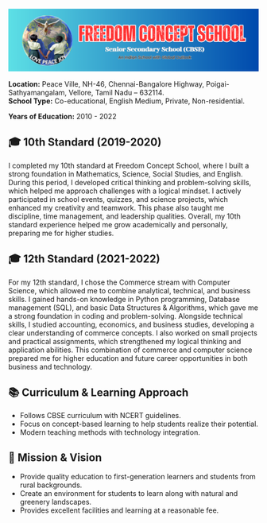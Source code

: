 
![School Logo](https://raw.githubusercontent.com/Mkjerry-jr/Mkjerry-jr/main/fcs.png)


**Location:** Peace Ville, NH-46, Chennai-Bangalore Highway, Poigai-Sathyamangalam, Vellore, Tamil Nadu – 632114.  
**School Type:** Co-educational, English Medium, Private, Non-residential.

**Years of Education:** 2010 - 2022 
 


## 🎓 10th Standard (2019-2020)
I completed my 10th standard at Freedom Concept School, where I built a strong foundation in Mathematics, Science, Social Studies, and English. During this period, I developed critical thinking and problem-solving skills, which helped me approach challenges with a logical mindset. I actively participated in school events, quizzes, and science projects, which enhanced my creativity and teamwork. This phase also taught me discipline, time management, and leadership qualities. Overall, my 10th standard experience helped me grow academically and personally, preparing me for higher studies.

## 🎓 12th Standard (2021-2022)
For my 12th standard, I chose the Commerce stream with Computer Science, which allowed me to combine analytical, technical, and business skills. I gained hands-on knowledge in Python programming, Database management (SQL), and basic Data Structures & Algorithms, which gave me a strong foundation in coding and problem-solving. Alongside technical skills, I studied accounting, economics, and business studies, developing a clear understanding of commerce concepts. I also worked on small projects and practical assignments, which strengthened my logical thinking and application abilities. This combination of commerce and computer science prepared me for higher education and future career opportunities in both business and technology.

## 📚 Curriculum & Learning Approach
- Follows CBSE curriculum with NCERT guidelines.  
- Focus on concept-based learning to help students realize their potential.  
- Modern teaching methods with technology integration.

## 🌟 Mission & Vision
- Provide quality education to first-generation learners and students from rural backgrounds.  
- Create an environment for students to learn along with natural and greenery landscapes.
- Provides excellent facilities and learning at a reasonable fee. 
 
